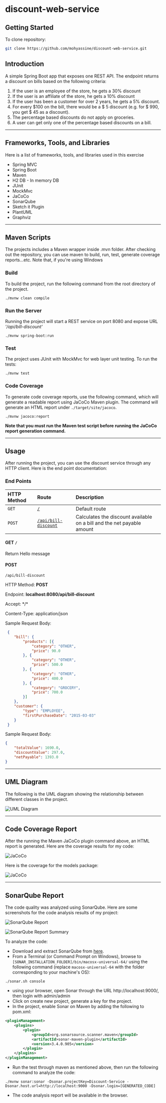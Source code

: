 # discount-web-service

## Getting Started

To clone repository:

```bash
git clone https://github.com/mohyassine/discount-web-service.git
```

## Introduction
A simple Spring Boot app that exposes one REST API. The endpoint  returns a discount on bills based on the following criteria:
1. If the user is an employee of the store, he gets a 30% discount
2. If the user is an affiliate of the store, he gets a 10% discount
3. If the user has been a customer for over 2 years, he gets a 5% discount.
4. For every $100 on the bill, there would be a $ 5 discount (e.g. for $ 990, you get $ 45
as a discount).
5. The percentage based discounts do not apply on groceries.
6. A user can get only one of the percentage based discounts on a bill.

---

## Frameworks, Tools, and Libraries
Here is a list of frameworks, tools, and libraries used in this exercise

* Spring MVC
* Spring Boot
* Maven
* H2 DB - In memory DB
* JUnit
* MockMvc
* JaCoCo
* SonarQube
* Sketch it Plugin
* PlantUML
* Graphviz

---

## Maven Scripts
The projects includes a Maven wrapper inside .mvn folder. After checking out the repository, you can use maven to build, run, test, generate coverage reports...etc.
Note that, if you're using Windows

### Build
To build the project, run the following command from the root directory of the project.

```shell script
./mvnw clean compile
```
### Run the Server
Running the project will start a REST service on port 8080 and expose URL _'/api/bill-discount'_

```shell script
./mvnw spring-boot:run
```


### Test
The project uses JUnit with MockMvc for web layer unit testing. To run the tests:

```shell script
./mvnw test
```

### Code Coverage
To generate code coverage reports, use the following command, which will generate a readable report using JaCoCo Maven plugin. 
The command will generate an HTML report under `./target/site/jacoco`.

```shell script
./mvnw jacoco:report
```

**Note that you must run the Maven test script before running the JaCoCo report generation command.**

---

## Usage
After running the project, you can use the discount service through any HTTP client. Here is the end point documentation:

### End Points
|HTTP Method|Route                                                       |Description                                      |
|:----------|:-----------------------------------------------------------|:----------------------------------------------- |
|`GET`      |[`/`](#get)                                                 |Default route                                    |
|`POST`      |[`/api/bill-discount`](#post)                              |Calculates the discount available on a bill and the net payable amount     |


#### GET `/`
Return Hello message

#### POST 
`/api/bill-discount`

HTTP Method: **POST**

Endpoint: **localhost:8080/api/bill-discount**

Accept: \*/\*

Content-Type: application/json

Sample Request Body:
```json
 {
 	"bill": {
 		"products": [{
 			"category": "OTHER",
 			"price": 90.0
 		}, {
 			"category": "OTHER",
 			"price": 500.0
 		}, {
 			"category": "OTHER",
 			"price": 400.0
 		}, {
 			"category": "GROCERY",
 			"price": 700.0
 		}]
 	},
 	"customer": {
 		"type": "EMPLOYEE",
 		"firstPurchaseDate": "2015-03-03"
 	}
 }
```

Sample Request Body:
```json
{
    "totalValue": 1690.0,
    "discountValue": 297.0,
    "netPayable": 1393.0
}
```
---

## UML Diagram
The following is the UML diagram showing the relationship between different classes in the project.

![UML Diagram](/assets/uml_diagram.png 'UML Diagram')

---

## Code Coverage Report
After the running the Maven JaCoCo plugin command above, an HTML report is generated. Here are the coverage results for my code:

![](/assets/code_coverage_all_packages.png 'JaCoCo')

Here is the coverage for the models package:

![](/assets/code_coverage_models_package.png 'JaCoCo')

---

## SonarQube Report
The code quality was analyzed using SonarQube. Here are some screenshots for the code analysis results of my project:

![](/assets/Sonar_report.png 'SonarQube Report')

![](/assets/sonar_report_summary.png 'SonarQube Report Summary')

To analyze the code:
* Download and extract SonarQube from [here](https://www.sonarqube.org/downloads/).
* From a Terminal (or Command Prompt on Windows), browse to `[SONAR_INSTALLATION_FOLDER]/bin/macosx-universal-64/` using the following command (replace `macosx-universal-64` with the folder corresponding to your machine's OS):
```shell script
./sonar.sh console  
```
* using your browser, open Sonar through the URL http://localhost:9000/, then login with admin/admin
* Click on create new project, generate a key for the project.
* In the project, enable Sonar on Maven by adding the following to pom.xml:
```xml
<pluginManagement>
    <plugins>
        <plugin>
            <groupId>org.sonarsource.scanner.maven</groupId>
            <artifactId>sonar-maven-plugin</artifactId>
            <version>3.4.0.905</version>
        </plugin>
    </plugins>
</pluginManagement>
```
* Run the test through maven as mentioned above, then run the following command to analyze the code:
```shell script
./mvnw sonar:sonar -Dsonar.projectKey=Discount-Service -Dsonar.host.url=http://localhost:9000 -Dsonar.login=[GENERATED_CODE]
```
* The code analysis report will be available in the browser.
